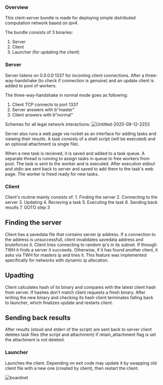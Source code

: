 <h3>Overview</h3>
This clent-server bundle is made for deploying simple distributed computation network based on ipv4.

The bundle consists of 3 binaries:
  1. Server
  2. Client
  3. Launcher (for updating the client)


<h3>Server</h3>
Server listens on 0.0.0.0:1337 for incoming client connections.
After a three-way-handshake (to check if connection is genuine) and an update client is added to pool of workers.

The three-way-handshake in normal mode goes as following:
1. Client TCP connects to port 1337
2. Server answers with b"master"
3. Client answers with b"normal"

Schemes for all legal network interactions:
![Untitled-2025-09-12-2253](https://github.com/user-attachments/assets/d37bfcc4-999f-4dc6-b474-54d7b8dbf978)

Server also runs a web page via rocket as an interface for adding tasks and viewing their results.
A task consists of a shell script (will be executed) and an optional attachment (a single file).

When a new task is recieved, it is saved and added to a task queue.
A separate thread is running to assign tasks in queue to free workers from pool.
The task is sent to the worker and is executed.
After execution stdout and stdin are sent back to server and saved to add them to the task's web page.
The worker is freed ready for new tasks.


<h3>Client</h3>
Client's routine mainly consists of:
  1. Finding the server
  2. Connecting to the server
  3. Updating
  4. Recieving a task
  5. Executing the task
  6. Sending back results
  7. GOTO step 3

<h2>Finding the server</h2>
Client has a savedata file that contains server ip address.
If a connection to the address is unsuccessfull, client invalidates savedata address and bruteforces it.
Client tries connecting to random ip's in its subnet.
If through TWH it finds a server it succeeds.
Otherwise, if it has found another client, it asks via TWH for masters ip and tries it.
This feature was implemented specifically for networks with dynamic ip allocation.

<h2>Upadting</h2>
Client calculates hash of its binary and compares with the latest client hash from server.
If hashes don't match client requests a fresh binary. After writing the new binary and checking its hash
client terminates falling back to launcher, which finalizes update and restarts client.

<h2>Sending back results</h2>
After results (stoud and stderr of the script) are sent back to server client deletes task files (the script and attachment)
if retain_attachment flag is set the attachment is not deleted.

<h3>Launcher</h3>
Launches the client.
Depending on exit code may update it by swapping old client file with a new one (created by client),
then restart the client.

![boardnet](https://github.com/user-attachments/assets/84694be9-e8ff-437e-be96-7a3aaf04457b)

